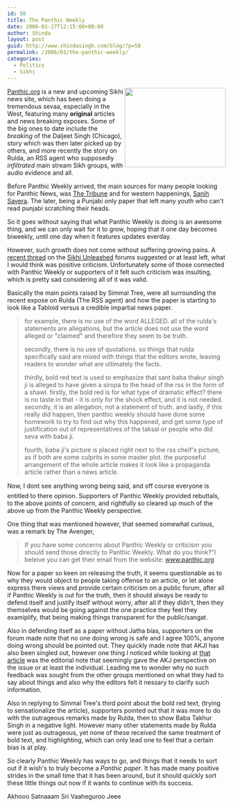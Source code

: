 ```yaml
---
id: 58
title: The Panthic Weekly
date: 2006-01-27T12:15:00+00:00
author: Shinda
layout: post
guid: http://www.shindasingh.com/blog/?p=58
permalink: /2006/01/the-panthic-weekly/
categories:
  - Politics
  - Sikhi
---
```

[<img width="233" height="183" border="0" align="right" src="http://www.shindasingh.com/blog/uploaded_images/pw-704764.jpg" />](http://www.shindasingh.com/blog/uploaded_images/pw-712386.jpg)[Panthic.org](http://www.panthic.org/) is a new and upcoming Sikhi news site, which has been doing a tremendous sevaa, especially in the West, featuring many **original** articles and news breaking exposes. Some of the big ones to date include the _breaking_ of the Daljeet Singh (Chicago), story which was then later picked up by others, and more recently the story on Rulda, an RSS agent who supposedly _infiltrated_ main stream Sikh groups, with audio evidence and all.

Before Panthic Weekly arrived, the main sources for many people looking for Panthic News, was [The Tribune](http://www.tribuneindia.com/) and for western happenings, [Sanjh Savera](http://www.sanjhsavera.com/). The later, being a Punjabi only paper that left many youth who can't read punjabi scratching their heads.

So it goes without saying that what Panthic Weekly is doing is an awesome thing, and we can only wait for it to grow, hoping that it one day becomes biweekly, until one day when it features updates everday.

However, such growth does not come without suffering growing pains. A [recent thread](http://forums.waheguroo.com/index.php?showtopic=13116) on the [Sikhi Unleashed](http://forums.waheguroo.com/) forums suggested or at least left, what I would think was positive criticism. Unfortunately some of those connected with Panthic Weekly or supporters of it felt such criticism was insulting, which is pretty sad considering all of it was valid.

Basically the main points raised by Simmal Tree, were all surrounding the recent expose on Rulda (The RSS agent) and how the paper is starting to look like a Tabloid versus a credible impartial news paper.

> for example, there is no use of the word ALLEGED. all of the rulda's statements are allegations, but the article does not use the word alleged or "claimed" and therefore they seem to be truth.
> 
> secondly, there is no use of quotations. so things that rulda specifically said are mixed with things that the editors wrote, leaving readers to wonder what are ultimately the facts.
> 
> thirdly, bold red text is used to emphasize that sant baba thakur singh ji is alleged to have given a siropa to the head of the rss in the form of a shawl. firstly, the bold red is for what type of dramatic effect? there is no taste in that - it is only for the shock effect, and it is not needed. secondly, it is an allegation, not a statement of truth. and lastly, if this really did happen, then panthic weekly should have done some homework to try to find out why this happened, and get some type of justification out of representatives of the taksal or people who did seva with baba ji.
> 
> fourth, baba ji's picture is placed right next to the rss cheif's picture, as if both are some culprits in some master plot. the purposeful arrangement of the whole article makes it look like a propaganda article rather than a news article.

Now, I dont see anything wrong being said, and off course everyone is entitled to there opinion. Supporters of Panthic Weekly provided rebuttals, to the above points of concern, and rightfully so cleared up much of the above up from the Panthic Weekly perspective.

One thing that was mentioned however, that seemed somewhat curious, was a remark by The Avenger,

> If you have some concerns about Panthic Weekly or criticism you should send those directly to Panthic Weekly. What do you think?"I beleive you can get their email from the website: www.panthic.org

Now for a paper so keen on releasing the truth, it seems questionable as to why they would object to people taking offense to an article, or let alone express there views and provide certain criticism on a public forum, after all if Panthic Weekly is out for the truth, then it should always be ready to defend itself and justify itself without worry, after all if they didn't, then they themselves would be going against the one practice they feel they examiplify, that being making things transparent for the public/sangat.

Also in defending itself as a paper without Jatha bias, supporters on the forum made note that no one doing wrong is safe and I agree 100%, anyone doing wrong should be pointed out. They quickly made note that AKJI has also been singled out, however one thing I noticed while looking at [that article](http://www.panthic.org/news/125/ARTICLE/2173/2006-01-15.html) was the editorial note that seemingly gave the AKJ perspective on the issue or at least the individual. Leading me to wonder why no such feedback was sought from the other groups mentioned on what they had to say about things and also why the editors felt it nessary to clarify such information.

Also in replying to Simmal Tree's third point about the bold red text, (trying to sensationalize the article), supporters pointed out that it was more to do with the outrageous remarks made by Rulda, then to show Baba Takhur Singh in a negative light. However many other statements made by Rulda were just as outrageous, yet none of these received the same treatment of bold text, and highlighting, which can only lead one to feel that a certain bias is at play.

So clearly Panthic Weekly has ways to go, and things that it needs to sort out if it wish's to truly become a _Panthic paper_. It has made many positive strides in the small time that it has been around, but it should quickly sort these little things out now if it wants to continue with its success.

Akhooo Satnaaam Sri Vaaheguroo Jeee
